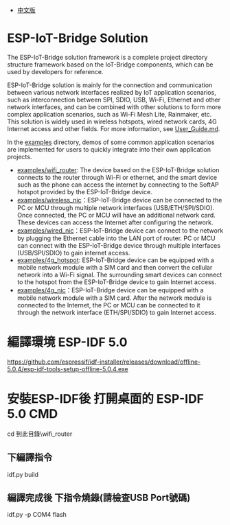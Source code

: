 - [中文版](README_CN.md)

# ESP-IoT-Bridge Solution

The ESP-IoT-Bridge solution framework is a complete project directory structure framework based on the IoT-Bridge components, which can be used by developers for reference.

ESP-IoT-Bridge solution is mainly for the connection and communication between various network interfaces realized by IoT application scenarios, such as interconnection between SPI, SDIO, USB, Wi-Fi, Ethernet and other network interfaces, and can be combined with other solutions to form more complex application scenarios, such as Wi-Fi Mesh Lite, Rainmaker, etc. This solution is widely used in wireless hotspots, wired network cards, 4G Internet access and other fields. For more information, see [User_Guide.md](components/iot_bridge/User_Guide.md).

In the [examples](examples) directory, demos of some common application scenarios are implemented for users to quickly integrate into their own application projects.

- [examples/wifi_router](examples/wifi_router): The device based on the ESP-IoT-Bridge solution connects to the router through Wi-Fi or ethernet, and the smart device such as the phone can access the internet by connecting to the SoftAP hotspot provided by the ESP-IoT-Bridge device.
- [examples/wireless_nic](examples/wireless_nic)：ESP-IoT-Bridge device can be connected to the PC or MCU through multiple network interfaces (USB/ETH/SPI/SDIO). Once connected, the PC or MCU will have an additional network card. These devices can access the Internet after configuring the network.
- [examples/wired_nic](examples/wired_nic)：ESP-IoT-Bridge device can connect to the network by plugging the Ethernet cable into the LAN port of router. PC or MCU can connect with the ESP-IoT-Bridge device through multiple interfaces (USB/SPI/SDIO) to gain internet access.
- [examples/4g_hotspot](examples/4g_hotspot): ESP-IoT-Bridge device can be equipped with a mobile network module with a SIM card and then convert the cellular network into a Wi-Fi signal. The surrounding smart devices can connect to the hotspot from the ESP-IoT-Bridge device to gain Internet access.
- [examples/4g_nic](examples/4g_nic)：ESP-IoT-Bridge device can be equipped with a mobile network module with a SIM card. After the network module is connected to the Internet, the PC or MCU can be connected to it through the network interface (ETH/SPI/SDIO) to gain Internet access.

# 編譯環境 ESP-IDF 5.0
https://github.com/espressif/idf-installer/releases/download/offline-5.0.4/esp-idf-tools-setup-offline-5.0.4.exe

# 安裝ESP-IDF後 打開桌面的 ESP-IDF 5.0 CMD
cd 到此目錄\wifi_router
## 下編譯指令
idf.py build 

## 編譯完成後 下指令燒錄(請檢查USB Port號碼)
idf.py -p COM4 flash